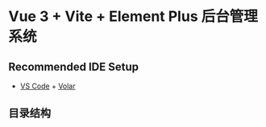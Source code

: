 # Vue 3 + Vite + Element Plus 后台管理系统

## Recommended IDE Setup

- [VS Code](https://code.visualstudio.com/) + [Volar](https://marketplace.visualstudio.com/items?itemName=Vue.volar)

## 目录结构

